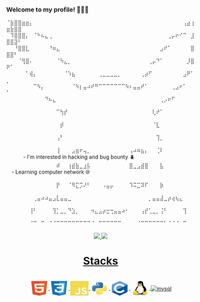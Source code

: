  <!-- Introdução--> 


### Welcome to my profile! 🍪🇧🇷 

  <div>
 ⠈⣷⣿⣿⣶⣶⡄⠀⠀⠀⠀⠀⠀⠀⠀⠀⠀⠀⠀⠀⠀⠀⠀⠀⠀⠀⠀⠀⠀⠀⠀⠀⠀⠀⠀⠀⠀⠀⠀⠀⠀⠀⠀⠀⠀⠀⢠⣴⢰⣶⣷⣿⣿ <br>
⠀⠹⣿⣿⣿⡄⠀⠈⠓⠦⣄⢀⠀⠀⠀⠀⠀⠀⠀⠀⠀⠀⠀⠀⠀⠀⠀⠀⠀⠀⠀⠀⠀⠀⠀⠀⠀⠀⠀⠀⠀⠀⢀⡤⠖⠊⠉⠀⣸⣿⣿⣽⠃<br>
⠀⠀⠘⣿⣿⣇⠀⠀⠀⠀⠀⠘⠶⣄⠀⠀⠀⠀⠀⠀⠀⠀⠀⠀⠀⠀⠀⠀⠀⠀⠀⠀⠀⠀⠀⠀⠀⠀⠀⠀⣠⠞⠁⠀⠀⠀⠀⠀⣿⣿⣿⠃⠀<br>
⠀⠀⠀⠈⢻⣿⠄⠀⠀⠀⠀⠀⠀⠈⠳⣄⡀⠀⠀⠀⠀⠀⠀⠀⠀⠀⠀⠀⠀⠀⠀⠀⠀⠀⠀⠀⠀⢀⡤⠙⠁⠀⠀⠀⠀⠀⠀⡸⣿⠟⠁⠀⠀<br>
⠀⠀⠀⠀⠀⠁⢾⡄⠀⠀⠀⠀⠀⠀⠀⠈⠱⣦⠀⠀⠀⠀⠀⠀⢀⣀⣀⣀⣀⡀⠀⠀⠀⠀⠀⢀⡴⠋⠀⠀⠀⠀⠀⠀⠀⠀⣠⠟⠁⡀⠀⠀⠀<br>
⠀⠀⠀⠀⠀⠀⠀⠉⠳⡄⠀⠀⠀⠀⠀⠀⠀⠈⠳⡆⣤⠴⠞⠛⠉⠉⠉⠉⠉⠉⠉⠳⠆⣤⣤⠞⠁⠀⠀⠀⠀⠀⠀⢀⣠⠖⠁⠀⠀⠁⠀⠀⠀<br>
⠀⠀⠀⠀⠀⠀⠀⠀⠀⠀⠙⠦⣄⠀⠀⠀⠀⠀⠀⠀⠀⠀⠀⠀⠀⠀⠀⠀⠀⠀⠀⠀⠀⠀⠀⠀⠀⠀⠀⠀⢀⡠⠖⠋⠀⠀⠀⠀⠀⠀⠀⠀⠀<br>
⠀⠀⠀⠀⠀⠀⠀⠀⠀⠀⠀⠀⠀⠉⢳⡞⠀⠀⠀⠀⠀⠀⠀⠀⠀⠀⠀⠀⠀⠀⠀⠀⠀⠀⠀⠀⠀⠀⢇⠞⠁⠀⠀⠀⠀⠀⠀⠀⠀⠀⠀⠀⠀<br>
⠀⠀⠀⠀⠀⠀⠀⠀⠀⠀⠀⠀⠀⠀⡾⠀⠀⠀⠀⠀⠀⠀⠀⠀⠀⠀⠀⠀⠀⠀⠀⠀⠀⠀⠀⠀⠀⠀⠈⣇⠀⠀⠀⠀⠀⠀⠀⠀⠀⠀⠀⠀⠀<br>
⠀⠀⠀⠀⠀⠀⠀⠀⠀⠀⠀⠀⠀⢠⠃⠀⠀⠀⠀⠀⠀⠀⠀⠀⠀⠀⠀⠀⠀⠀⠀⠀⠀⠀⠀⠀⠀⠀⠀⢹⡀⠀⠀⠀⠀⠀⠀⠀⠀⠀⠀⠀⠀<br>
⠀⠀⠀⠀⠀⠀⠀⠀⠀⠀⠀⠀⠀⢸⠀⠀⠀⣠⣶⠖⢤⡀⠀⠀⠀⠀⠀⠀⠀⠀⠀⠀⢠⠴⠶⣦⡄⠀⠀⢈⠇⠀⠀⠀⠀⠀⠀⠀⠀⠀⠀⠀⠀ - I'm interested in hacking and bug bounty 🪲 <br>
⠀⠀⠀⠀⠀⠀⠀⠀⠀⠀⠀⠀⠀⠾⠀⠀⢰⣾⣷⣀⣰⡧⠀⠀⠀⠀⠀⠀⠀⠀⠀⠀⣿⣀⣠⣾⣿⠀⠀⠀⣧⠀⠀⠀⠀⠀⠀⠀⠀⠀     - Learning computer network 🌐⠀⠀<br>⠀
⠀⠀⠀⠀⠀⠀⠀⠀⠀⠀⠀⠀⠀⡟⠀⠀⠈⠻⣍⡩⠜⠃⠀⠀⠀⠠⣤⡤⠀⠀⠀⠀⠹⠭⣉⠽⠏⠀⠀⠀⡷⠀⠀⠀⠀⠀⠀⠀⠀⠀⠀⠀⠀<br>
⠀⠀⠀⠀⠀⠀⠀⢀⣤⠴⠴⣤⣠⣇⣤⣤⣀⠀⠀⠀⠀⠀⠀⠀⠀⠀⠀⠀⠀⠀⠀⠀⠀⠀⠀⠀⠀⡀⣤⣤⣼⣀⡴⢴⢦⣄⠀⠀⠀⠀⠀⠀⠀<br>
⠀⠀⠀⠀⠀⠀⢸⠃⠀⠀⠀⠀⢹⡁⣀⡀⠙⣱⡀⠀⠀⠀⠲⣄⣠⡴⣒⢒⣤⣤⠴⠂⠀⠀⠀⢠⡞⢁⣀⡀⢨⠃⠀⠀⠀⠀⢹⠀⠀⠀⠀⠀⠀<br>
⠀⠀⠀⠀⠀⠀⠈⠉⠀⠉⠀⠈⠈⠉⠉⠉⠉⠉⠉⠉⠉⠉⠈⠀⠉⠉⠉⠉⠉⠉⠀⠀⠀⠀⠈⠉⠉⠉⠉⠉⠉⠁⠈⠈⠈⠀⠉⠀⠀⠀⠀⠀⠀

  </div>
 <!-- Logs de commits--> 

<div align="center">
  <a href="https://github.com/gitmurilo">
  <img height="180em" src="https://github-readme-stats.vercel.app/api?username=gitmurilo&show_icons=true&theme=blue-green&include_all_commits=true&count_private=true"/>
  <img height="180em" src="https://github-readme-stats.vercel.app/api/top-langs/?username=gitmurilo&layout=compact&langs_count=7&theme=blue-green"/>
</div>
  
 
  
  <!-- Tecnologias que utilizo--> 
 

<h1 align="center"> Stacks </h1>
<div style="display: inline_block" align="center"><br>
  <img align="center" alt="html" height="40" width="50" src="https://github.com/devicons/devicon/blob/master/icons/html5/html5-original.svg"/>
  <img align="center" alt="css" height="40" width="50" src="https://github.com/devicons/devicon/blob/master/icons/css3/css3-original.svg" />
  <img align="center" alt="javascript" height="40" width="50" src="https://github.com/devicons/devicon/blob/master/icons/javascript/javascript-plain.svg"/>
  <img align="center" alt="python" height="40" width="50" src="https://github.com/devicons/devicon/blob/master/icons/python/python-original.svg"/>
  <img align="center" alt="c" height="40" width="50" src="https://github.com/devicons/devicon/blob/master/icons/c/c-original.svg"/>
  <img align="center" alt="linux" height="40" width="50" src="https://github.com/devicons/devicon/blob/master/icons/linux/linux-original.svg" />
  <img align="center" alt="mysql" height="40" width="50" src="https://cdn.jsdelivr.net/gh/devicons/devicon/icons/mysql/mysql-plain.svg" />

  </div><br/>
